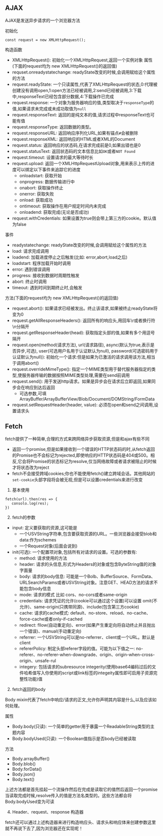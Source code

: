 ## AJAX
AJAX是发送异步请求的一个浏览器方法

初始化
```
const request = new XMLHttpRequest();
```
构造函数
- XMLHttpRequest(): 初始化一个XMLHttpRequest,返回一个实例对象
属性 (下面的request均为 new XMLHttpRequest()的返回值)
- requset.onreadystatechange: readyState改变的时候,会调用赋给这个属性的方法
- request.readyState: 一个只读属性,代表了XMLHttpRequest的状态,0:代理被创建没有调用open,1:open方法已经被调用,2:send已经被调用,3:下载中,responseText已经包含部分数据,4:下载操作已完成
- request.response: 一个对象为服务器响应的值,类型取决于`responseType`的值,如果请求未完成或未成功取值为`null`
- request.responseText: 返回的是纯文本的值,请求过程中responseText也可能有值
- request.responseType: 返回数据的类型。
- request.responseURL: 返回响应序列化URL,如果有锚点`#`会被删除
- request.responseXML: 返回响应的HTML或者XML的Document
- request.status: 返回响应的状态码,在请求完成前是0,如果出错也是0
- request.statusText: 返回状态码的文本信息比如`OK`或者`NOT Found`
- request.timeout: 设置请求的最大等待时长
- request.upload: 返回一个XMLHttpRequestUpload对象,用来表示上传的进度可以绑定以下事件来追踪它的进度
   - onloadstart: 获取开始
   - onprogress: 数据传输进行中
   - onabort: 获取操作终止
   - onerror: 获取失败
   - onload: 获取成功
   - ontimeout: 获取操作在用户规定时间内未完成
   - onloadend: 获取完成(无论是否成功)
- request.withCredentials: 如果设置为true则会带上第三方的cookie。默认值为false

事件
- readystatechange: readyState改变的时候,会调用赋给这个属性的方法
- load: 请求完成调用
- loadend: 加载进度停止之后触发(比如: error,abort,load之后)
- loadstart: 程序加载开始时调用
- error: 遇到错误调用
- progress: 接收到数据时周期性触发
- abort: 终止时调用
- timeout: 遇到时间到期终止时,会触发

方法(下面的request均为 new XMLHttpRequest()的返回值)
- request.abort(): 如果请求已经被发出。终止该请求,如果被终止readyState将变为0
- request.getAllResponseHeaders(): 返回所有的响应头,用回车\r或者换行符\n分隔开
- request.getResponseHeader(head): 获取指定头部的值,如果有多个用逗号隔开
- request.open(method(请求方法), url(请求路径), async(默认为true,表示是否异步,可选), user(可选用户名用于认证默认为null), password(可选密码用于认证默认为null)): 初始化一个请求:但是如果为已激活的请求调用该方法,相当于调用abort()
- request.overrideMimeType(): 指定一个MIME类型用于替代服务器指定的类型,使服务器传输的数据按照MIME类型处理,需要在send前调用
- request.send(): 用于发送http请求。如果是异步会在请求后立即返回,如果同步会在响应到达后返回
   - 可选参数,可填ArrayBuffer/ArrayBufferView/Blob/Document/DOMString/FormData
- request.setRequestHeader(header, value): 必须在open和send之间调用,设置请求头

## Fetch
fetch提供了一种简单,合理的方式来跨网络异步获取资源,但是和ajax有些不同
- 返回一个promise,但是如果接收到一个错误的HTTP状态码的时,从fetch返回的Promise也不会标记为rejected,即使响应的HTTP状态码是404或500。相反,它会将Promise的状态标记为resolve,仅当网络故障或者请求被阻止的时候才将状态改为reject
- fetch不会接受跨域cookies;你也不能使用fetch()建立跨域会话。其他网站的`set-cookie`头部字段将会被无视,但是可以设置credentials来进行改变

1. 基本使用
```
fetch(url).then(res => {
   consolo.log(res);
})
```
2. fetch的参数
- input: 定义要获取的资源,这可能是
   - 一个USVString字符串,包含要获取资源的URL。一些浏览器会接受blob和data:作为schemes
   - 一个Request对象(后面会说到)
- init(可选): 一个配置项对象,包括所有对请求的设置。可选的参数有:
   - method: 请求使用的方法
   - header: 请求的头信息,形式为Headers的对象或包含ByteString值的对象字面量
   - body: 请求的body信息: 可能是一个Bolb、BufferSource、FormData、URLSearchParams或者USVString对象。注意GET、HEAD方法的请求不能包含body信息
   - mode: 请求的模式 比如 cors、no-cors或者same-origin
   - credentials: 请求凭证的允许(cookie可以通过这个设置)可以设置 omit(不允许)、same-origin(只携带同源)、include(包含第三方cookie)
   - cache: 请求的cache模式: default、no-store、reload、no-cache、force-cache或者only-if-cached
   - redirect: fllow(自动重定向)、error(如果产生重定向将自动终止并且抛出一个错误)、manual(手动重定向)
   - referrer: 一个USVString可以是no-referrer、client或一个URL。默认是client
   - refererPolicy: 制定头部referer字段的值。可能为以下值之一: no-referer、no-referer-when-downgrade、origin、origin-when-cross-origin、unsafe-rul
   - integery: 包括请求的subresource integerity(使用base64编码过后的文件哈希值写入你使用的script或link标签的integeity属性即可启用子资源完整性功能)值

2. fetch返回的body

Body mixin代表了fetch中响应/请求的正文,允许你声明其内容是什么,以及应该如何处理。

属性
- Body.body(只读): 一个简单的getter用于暴露一个ReadableString类型的主题内容
- Body.bodyUsed(只读): 一个Boolean值指示是否body已经被读取

方法
- Body.arrayBuffer()
- Body.blob()
- Body.forData()
- Body.json()
- Body.text()

上述方法都是首先挂起一个流操作然后在完成是读取它的值然后返回一个promise当读取完成时候,resolve传入的值是方法名类型的。这些方法都会将Body.bodyUsed变为可读

4. Header、request、response 构造器

fetch还可以通过上述构造器来进行构造响应头、请求头和响应体来创建参数这里就不再说下去了,因为浏览器还在实现呢！